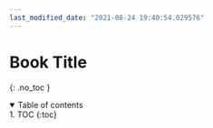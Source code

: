 ```yaml
---
last_modified_date: "2021-08-24 19:40:54.029576"
---
```

# Book Title
{: .no_toc }

<details open markdown="block">
  <summary>
    Table of contents
  </summary>
1. TOC
{:toc}
</details>
